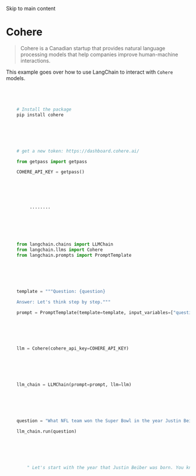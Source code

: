 

Skip to main content

# Cohere

> Cohere is a Canadian startup that provides natural language processing models that help companies improve human-machine interactions.

This example goes over how to use LangChain to interact with `Cohere` models.

```python




    # Install the package
    pip install cohere



```


```python




    # get a new token: https://dashboard.cohere.ai/

    from getpass import getpass

    COHERE_API_KEY = getpass()



```


```python




         ········



```


```python




    from langchain.chains import LLMChain
    from langchain.llms import Cohere
    from langchain.prompts import PromptTemplate



```


```python




    template = """Question: {question}

    Answer: Let's think step by step."""

    prompt = PromptTemplate(template=template, input_variables=["question"])



```


```python




    llm = Cohere(cohere_api_key=COHERE_API_KEY)



```


```python




    llm_chain = LLMChain(prompt=prompt, llm=llm)



```


```python




    question = "What NFL team won the Super Bowl in the year Justin Beiber was born?"

    llm_chain.run(question)



```


```python




        " Let's start with the year that Justin Beiber was born. You know that he was born in 1994. We have to go back one year. 1993.\n\n1993 was the year that the Dallas Cowboys won the Super Bowl. They won over the Buffalo Bills in Super Bowl 26.\n\nNow, let's do it backwards. According to our information, the Green Bay Packers last won the Super Bowl in the 2010-2011 season. Now, we can't go back in time, so let's go from 2011 when the Packers won the Super Bowl, back to 1984. That is the year that the Packers won the Super Bowl over the Raiders.\n\nSo, we have the year that Justin Beiber was born, 1994, and the year that the Packers last won the Super Bowl, 2011, and now we have to go in the middle, 1986. That is the year that the New York Giants won the Super Bowl over the Denver Broncos. The Giants won Super Bowl 21.\n\nThe New York Giants won the Super Bowl in 1986. This means that the Green Bay Packers won the Super Bowl in 2011.\n\nDid you get it right? If you are still a bit confused, just try to go back to the question again and review the answer"



```
